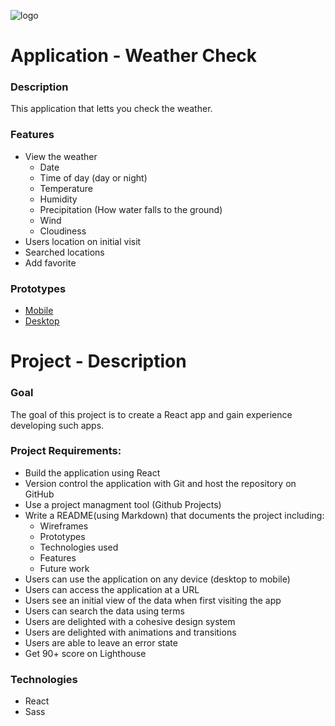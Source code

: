 ![logo](https://github.com/TheFlyingWhale/Weather-Check/blob/main/src/common/images/logo.png?raw=true)

# Application - Weather Check

### Description
This application that letts you check the weather.

### Features
* View the weather
    * Date
    * Time of day (day or night)
    * Temperature
    * Humidity
    * Precipitation (How water falls to the ground)
    * Wind
    * Cloudiness
* Users location on initial visit
* Searched locations
* Add favorite

### Prototypes
* [Mobile](https://www.figma.com/proto/5Z9OpTUKIng9I18X2MzSy7/Weather-Check-Mobile?node-id=1%3A3&viewport=891%2C559%2C0.7920467257499695&scaling=scale-down)
* [Desktop](https://www.figma.com/proto/46yIyHXA97V9rZAAUnB26w/Weather-Check-Desktop?node-id=1%3A2&viewport=908%2C593%2C0.7569600343704224&scaling=min-zoom)
# Project - Description
### Goal
The goal of this project is to create a React app and gain experience developing such apps.

### Project Requirements:
* Build the application using React
* Version control the application with Git and host the repository on GitHub
* Use a project managment tool (Github Projects)
* Write a README(using Markdown) that documents the project including:
    * Wireframes
    * Prototypes
    * Technologies used
    * Features
    * Future work
* Users can use the application on any device (desktop to mobile)
* Users can access the application at a URL
* Users see an initial view of the data when first visiting the app
* Users can search the data using terms
* Users are delighted with a cohesive design system
* Users are delighted with animations and transitions
* Users are able to leave an error state
* Get 90+ score on Lighthouse

### Technologies
* React
* Sass